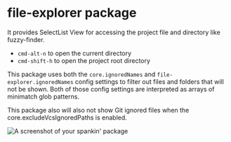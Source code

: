# file-explorer package

It provides SelectList View for accessing the project file and directory like fuzzy-finder.
- `cmd-alt-n` to open the current directory
- `cmd-shift-h` to open the project root directory

This package uses both the `core.ignoredNames` and `file-explorer.ignoredNames` config settings to filter out files and folders that will not be shown. 
Both of those config settings are interpreted as arrays of minimatch glob patterns.

This package also will also not show Git ignored files when the core.excludeVcsIgnoredPaths is enabled.

![A screenshot of your spankin' package](http://cl.ly/image/0p1b3D3h2V0R/file-explorer.gif)
